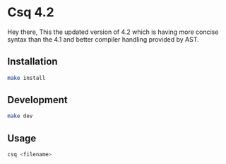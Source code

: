 # Csq 4.2

Hey there,
This the updated version of 4.2 which is having more concise syntax than the 4.1 and better compiler handling provided by AST.

## Installation

```bash
make install
```

## Development

```bash
make dev
```

## Usage

```bash
csq <filename>
```

